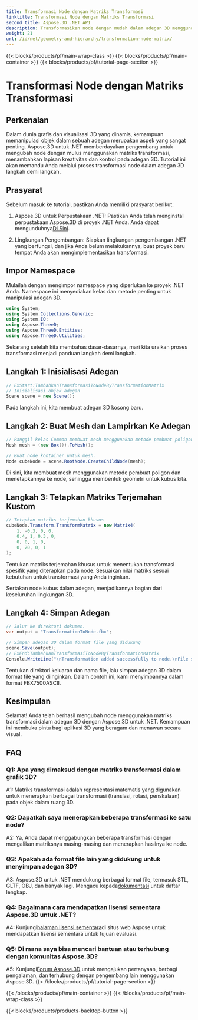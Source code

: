 ```yaml
---
title: Transformasi Node dengan Matriks Transformasi
linktitle: Transformasi Node dengan Matriks Transformasi
second_title: Aspose.3D .NET API
description: Transformasikan node dengan mudah dalam adegan 3D menggunakan Aspose.3D untuk .NET. Pelajari transformasi node langkah demi langkah dengan tutorial.
weight: 21
url: /id/net/geometry-and-hierarchy/transformation-node-matrix/
---
```


{{< blocks/products/pf/main-wrap-class >}}
{{< blocks/products/pf/main-container >}}
{{< blocks/products/pf/tutorial-page-section >}}

# Transformasi Node dengan Matriks Transformasi

## Perkenalan

Dalam dunia grafis dan visualisasi 3D yang dinamis, kemampuan memanipulasi objek dalam sebuah adegan merupakan aspek yang sangat penting. Aspose.3D untuk .NET memberdayakan pengembang untuk mengubah node dengan mulus menggunakan matriks transformasi, menambahkan lapisan kreativitas dan kontrol pada adegan 3D. Tutorial ini akan memandu Anda melalui proses transformasi node dalam adegan 3D langkah demi langkah.

## Prasyarat

Sebelum masuk ke tutorial, pastikan Anda memiliki prasyarat berikut:

1.  Aspose.3D untuk Perpustakaan .NET: Pastikan Anda telah menginstal perpustakaan Aspose.3D di proyek .NET Anda. Anda dapat mengunduhnya[Di Sini](https://releases.aspose.com/3d/net/).

2. Lingkungan Pengembangan: Siapkan lingkungan pengembangan .NET yang berfungsi, dan jika Anda belum melakukannya, buat proyek baru tempat Anda akan mengimplementasikan transformasi.

## Impor Namespace

Mulailah dengan mengimpor namespace yang diperlukan ke proyek .NET Anda. Namespace ini menyediakan kelas dan metode penting untuk manipulasi adegan 3D.

```csharp
using System;
using System.Collections.Generic;
using System.IO;
using Aspose.ThreeD;
using Aspose.ThreeD.Entities;
using Aspose.ThreeD.Utilities;
```

Sekarang setelah kita membahas dasar-dasarnya, mari kita uraikan proses transformasi menjadi panduan langkah demi langkah.

## Langkah 1: Inisialisasi Adegan

```csharp
// ExStart:TambahkanTransformasiToNodeByTransformationMatrix
// Inisialisasi objek adegan
Scene scene = new Scene();

```

Pada langkah ini, kita membuat adegan 3D kosong baru.

## Langkah 2: Buat Mesh dan Lampirkan Ke Adegan

```csharp
// Panggil kelas Common membuat mesh menggunakan metode pembuat poligon untuk menyetel instance mesh
Mesh mesh = (new Box()).ToMesh();

// Buat node kontainer untuk mesh.
Node cubeNode = scene.RootNode.CreateChildNode(mesh);
```

Di sini, kita membuat mesh menggunakan metode pembuat poligon dan menetapkannya ke node, sehingga membentuk geometri untuk kubus kita.

## Langkah 3: Tetapkan Matriks Terjemahan Kustom

```csharp
// Tetapkan matriks terjemahan khusus
cubeNode.Transform.TransformMatrix = new Matrix4(
    1, -0.3, 0, 0,
    0.4, 1, 0.3, 0,
    0, 0, 1, 0,
    0, 20, 0, 1
);        
```

Tentukan matriks terjemahan khusus untuk menentukan transformasi spesifik yang diterapkan pada node. Sesuaikan nilai matriks sesuai kebutuhan untuk transformasi yang Anda inginkan.

Sertakan node kubus dalam adegan, menjadikannya bagian dari keseluruhan lingkungan 3D.

## Langkah 4: Simpan Adegan

```csharp
// Jalur ke direktori dokumen.
var output = "TransformationToNode.fbx";

// Simpan adegan 3D dalam format file yang didukung
scene.Save(output);
// ExEnd:TambahkanTransformasiToNodeByTransformationMatrix
Console.WriteLine("\nTransformation added successfully to node.\nFile saved at " + output);
```

Tentukan direktori keluaran dan nama file, lalu simpan adegan 3D dalam format file yang diinginkan. Dalam contoh ini, kami menyimpannya dalam format FBX7500ASCII.

## Kesimpulan

Selamat! Anda telah berhasil mengubah node menggunakan matriks transformasi dalam adegan 3D dengan Aspose.3D untuk .NET. Kemampuan ini membuka pintu bagi aplikasi 3D yang beragam dan menawan secara visual.

## FAQ

### Q1: Apa yang dimaksud dengan matriks transformasi dalam grafik 3D?

A1: Matriks transformasi adalah representasi matematis yang digunakan untuk menerapkan berbagai transformasi (translasi, rotasi, penskalaan) pada objek dalam ruang 3D.

### Q2: Dapatkah saya menerapkan beberapa transformasi ke satu node?

A2: Ya, Anda dapat menggabungkan beberapa transformasi dengan mengalikan matriksnya masing-masing dan menerapkan hasilnya ke node.

### Q3: Apakah ada format file lain yang didukung untuk menyimpan adegan 3D?

 A3: Aspose.3D untuk .NET mendukung berbagai format file, termasuk STL, GLTF, OBJ, dan banyak lagi. Mengacu kepada[dokumentasi](https://reference.aspose.com/3d/net/) untuk daftar lengkap.

### Q4: Bagaimana cara mendapatkan lisensi sementara Aspose.3D untuk .NET?

 A4: Kunjungi[halaman lisensi sementara](https://purchase.aspose.com/temporary-license/)di situs web Aspose untuk mendapatkan lisensi sementara untuk tujuan evaluasi.

### Q5: Di mana saya bisa mencari bantuan atau terhubung dengan komunitas Aspose.3D?

 A5: Kunjungi[Forum Aspose.3D](https://forum.aspose.com/c/3d/18) untuk mengajukan pertanyaan, berbagi pengalaman, dan terhubung dengan pengembang lain menggunakan Aspose.3D.
{{< /blocks/products/pf/tutorial-page-section >}}

{{< /blocks/products/pf/main-container >}}
{{< /blocks/products/pf/main-wrap-class >}}

{{< blocks/products/products-backtop-button >}}
